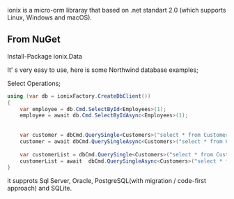 ionix is a micro-orm libraray that based on .net standart 2.0 (which supports Linux, Windows and macOS).

From NuGet
----------
Install-Package ionix.Data


It' s very easy to use, here is some Northwind database examples;

Select Operations;
```csharp
using (var db = ionixFactory.CreateDbClient())
{
    var employee = db.Cmd.SelectById<Employees>(1);
	employee = await db.Cmd.SelectByIdAsync<Employees>(1);
	
	
	var customer = dbCmd.QuerySingle<Customers>("select * from Customers where CustomerID=@0".ToQuery("ANATR"));
	customer = await dbCmd.QuerySingleAsync<Customers>("select * from Customers where CustomerID=@0".ToQuery("ANATR"));
	
	var customerList = dbCmd.QuerySingle<Customers>("select * from Customers".ToQuery());
    customerList = await  dbCmd.QuerySingleAsync<Customers>("select * from Customers".ToQuery()); 	
}
```


it supprots Sql Server, Oracle, PostgreSQL(with migration / code-first approach) and SQLite.